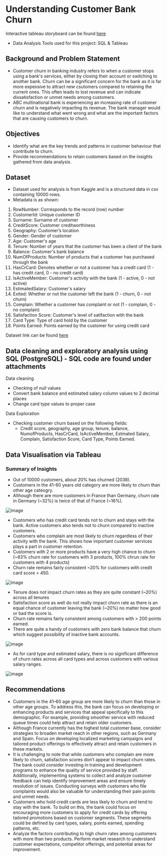# Understanding Customer Bank Churn
Interactive tableau storyboard can be found [here](https://public.tableau.com/app/profile/si.yang.neo/viz/BankCustomerChurnAnalysis_17305551284230/BankCustomerChurnStoryboard?publish=yes)
- Data Analysis Tools used for this project: SQL & Tableau

## Background and Problem Statement
- Customer churn in banking industry refers to when a customer stops using a bank's services, either by closing their account or switching to another bank. Churn can be a significant concern for the bank as it is far more expensive to attract new csutomers compared to retaining the current ones. This often leads to lost revenue and can indicate dissatisfaction or unmet needs among customers.
- ABC multinational bank is experiencing an increasing rate of customer churn and is negatively impacting its revenue. The bank manager would like to understand what went wrong and what are the important factors that are causing customers to churn.

## Objectives
- Identify what are the key trends and patterns in customer behaviour that contribute to churn.
- Provide recommendations to retain customers based on the insights gathered from data analysis.

## Dataset
- Dataset used for analysis is from Kaggle and is a structured data in csv containing 10000 rows.
- Metadata is as shown:
1) RowNumber: Corresponds to the record (row) number
2) CustomerId: Unique customer ID
3) Surname: Surname of customer
4) CreditScore: Customer creditworthiness
5) Geography: Customer’s location
6) Gender: Gender of customer
7) Age: Customer's age
8) Tenure: Number of years that the customer has been a client of the bank
9) Balance: Customer's bank balance
10) NumOfProducts: Number of products that a customer has purchased through the bank
11) HasCrCard: Denotes whether or not a customer has a credit card (1 - has credit card, 0 - no credit card)
12) IsActiveMember: Customer's activity with the bank (1 - active, 0 - not active)
13) EstimatedSalary: Customer's salary
14) Exited: Whether or not the customer left the bank (1 - churn, 0 - not churn)
15) Complain: Whether a customer has complaint or not (1 - complain, 0 - no complain)
16) Satisfaction Score: Customer's level of satifaction with the bank
17) Card Type: Type of card hold by the customer
18) Points Earned: Points earned by the customer for using credit card

Dataset link can be found [here](https://www.kaggle.com/datasets/radheshyamkollipara/bank-customer-churn)

## Data cleaning and exploratory analysis using SQL (PostgreSQL) - SQL code are found under attachments
Data cleaning
- Checking of null values
- Convert bank balance and estimated salary column values to 2 decimal places
- Change card type values to proper case

Data Exploration
- Checking customer churn based on the following fields:
  - Credit score, geography, age group, tenure, balance, NumofProducts, HasCrCard, IsActiveMember, Estmated Salary, Complain, Satisfaction Score, Card Type, Points Earned.

## Data Visualisation via Tableau
### Summary of Insights
- Out of 10000 customers, about 20% has churned (2038).
- Customers in the 41-60 years old category are more likely to churn than other age cateogry.
- Although there are more customers in France than Germany, churn rate in Germany (~32%) is twice of that of France (~16%).

![image](https://github.com/user-attachments/assets/b30898b0-18cb-44ca-8643-a160ce4b00fa)

- Customers who has credit card tends not to churn and stays with the bank. Active customers also tends not to churn compared to inactive customers.
- Customers who complain are most likely to churn regardless of their activity with the bank. This shows how important customer services plays a part in customer retention.
- Customers with 2 or more products have a very high chance to churn (~83% churn rate for customers with 3 products, 100% chrun rate for customers with 4 products)
- Churn rate remains fairly consistent ~20% for customers with credit card score > 450.

![image](https://github.com/user-attachments/assets/3d754ff8-ddcb-454b-9a12-23a6e978dab3)

- Tenure does not impact churn rates as they are quite constant (~20%) across all tenures
- Satisfaction score as well do not really impact churn rate as there is an equal chance of customer leaving the bank (~20%) no matter how good or bad the score is.
- Churn rate remains fairly consistent among customers with > 200 points earned.
- There are quite a handy of customers with zero bank balance that churn which suggest possibility of inactive bank accounts.

![image](https://github.com/user-attachments/assets/10abf566-9660-41ce-85d8-c27b73b0273a)

- As for card type and estimated salary, there is no significant difference of churn rates across all card types and across customers with various salary ranges.

![image](https://github.com/user-attachments/assets/0dcff598-fe0a-46c9-a221-4706d3117097)

## Recommendations
- Customers in the 41–60 age group are more likely to churn than those in other age groups. To address this, the bank can focus on developing or enhancing products and services that appeal specifically to this demographic. For example, providing smoother service with reduced queue times could help attract and retain older customers.
- Although France currently has the highest total customer base, consider strategies to broaden market reach in other regions, such as Germany and Spain. Focus on developing localized marketing campaigns and tailored product offerings to effectively attract and retain customers in these markets.
- It is challenging to note that while customers who complain are more likely to churn, satisfaction scores don’t appear to impact churn rates. The bank could consider investing in training and development programs to enhance the quality of service provided by staff. Additionally, implementing systems to collect and analyze customer feedback can help identify improvement areas and ensure timely resolution of issues. Conducting surveys with customers who file complaints would also be valuable for understanding their pain points and unmet needs.
- Customers who hold credit cards are less likely to churn and tend to stay with the bank. To build on this, the bank could focus on encouraging more customers to apply for credit cards by offering tailored promotions based on customer segments. These segments could be defined by card types, salary, points earned, spending patterns, etc.
- Analyze the factors contributing to high churn rates among customers with more than two products. Perform market research to understand customer expectations, competitor offerings, and potential areas for improvement.


  










